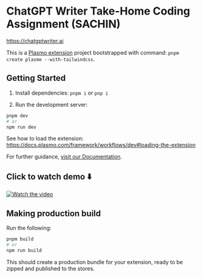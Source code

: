 # ChatGPT Writer Take-Home Coding Assignment (SACHIN)

https://chatgptwriter.ai

This is a [Plasmo extension](https://docs.plasmo.com/) project bootstrapped with command: `pnpm create plasmo --with-tailwindcss`.

## Getting Started

1. Install dependencies: `pnpm i` or `pnp i`

2. Run the development server:

```bash
pnpm dev
# or
npm run dev
```

See how to load the extension: https://docs.plasmo.com/framework/workflows/dev#loading-the-extension

For further guidance, [visit our Documentation](https://docs.plasmo.com/).

## Click to watch demo ⬇️

[![Watch the video](https://img.youtube.com/vi/5QI0xWsJJ4c/0.jpg)](https://www.youtube.com/watch?v=5QI0xWsJJ4c)

## Making production build

Run the following:

```bash
pnpm build
# or
npm run build
```

This should create a production bundle for your extension, ready to be zipped and published to the stores.
